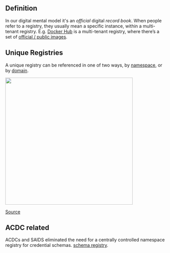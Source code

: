 ## Definition

In our digital mental model it's an _official_ digital _record book_. When people refer to a registry, they usually mean a specific instance, within a multi-tenant registry. E.g. [Docker Hub](https://hub.docker.com/) is a multi-tenant registry, where there’s a set of [official / public images](https://docs.docker.com/docker-hub/official_images/).

## Unique Registries

A unique registry can be referenced in one of two ways, by [namespace](namespace.md), or by [domain](domain.md).

<img src="https://hackmd.io/_uploads/HyXBDKbGi.png" width="400" />

[Source](https://stevelasker.blog/2020/02/17/registry-namespace-repo-names/)

## ACDC related

ACDCs and SAIDS eliminated the need for a centrally controlled namespace registry for credential schemas. [schema registry](schema-registry.md).
